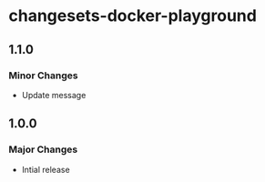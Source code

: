 # changesets-docker-playground

## 1.1.0

### Minor Changes

- Update message

## 1.0.0

### Major Changes

- Intial release
